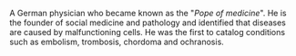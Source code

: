 A German physician who became known as the "*Pope of medicine*". He is the founder of social medicine and pathology and identified that diseases are caused by malfunctioning cells. He was the first to catalog conditions such as embolism, trombosis, chordoma and ochranosis.
